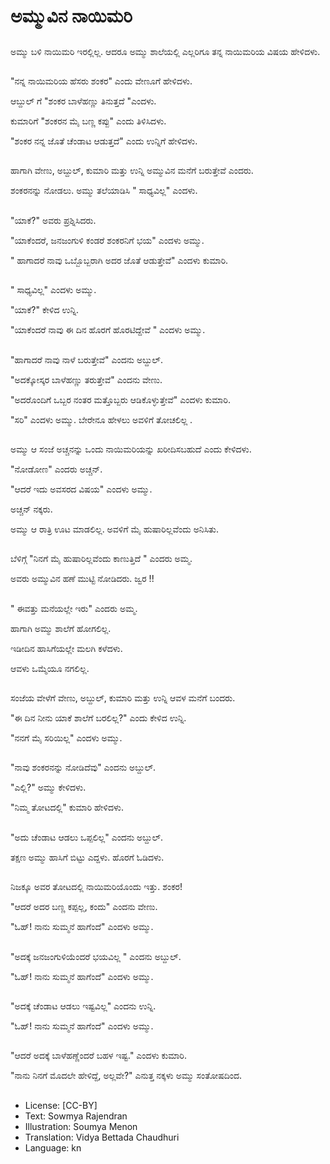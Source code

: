 # ಅಮ್ಮುವಿನ ನಾಯಿಮರಿ

##
ಅಮ್ಮು ಬಳಿ ನಾಯಿಮರಿ ಇರಲ್ಲಿಲ್ಲ. ಆದರೂ  ಅಮ್ಮು ಶಾಲೆಯಲ್ಲಿ ಎಲ್ಲರಿಗೂ ತನ್ನ ನಾಯಿಮರಿಯ ವಿಷಯ ಹೇಳಿದಳು.

##
"ನನ್ನ ನಾಯಿಮರಿಯ ಹೆಸರು ಶಂಕರ" ಎಂದು ವೇಣೂಗೆ ಹೇಳಿದಳು.

ಆಬ್ದುಲ್ ಗೆ  "ಶಂಕರ ಬಾಳೆಹಣ್ಣು ತಿನುತ್ತದೆ "ಎಂದಳು.

ಕುಮಾರಿಗೆ "ಶಂಕರನ ಮೈ ಬಣ್ಣ ಕಪ್ಪು" ಎಂದು ತಿಳಿಸಿದಳು.

"ಶಂಕರ ನನ್ನ ಜೊತೆ ಚೆಂಡಾಟ ಆಡುತ್ತದೆ" ಎಂದು ಉನ್ನಿಗೆ ಹೇಳಿದಳು.

##
ಹಾಗಾಗಿ ವೇಣು,  ಅಬ್ದುಲ್, ಕುಮಾರಿ ಮತ್ತು ಉನ್ನಿ ಅಮ್ಮುವಿನ ಮನೆಗೆ ಬರುತ್ತೇವೆ ಎಂದರು.

ಶಂಕರನನ್ನು ನೋಡಲು. ಅಮ್ಮು ತಲೆಯಾಡಿಸಿ " ಸಾಧ್ಯವಿಲ್ಲ" ಎಂದಳು.

##
"ಯಾಕೆ?" ಅವರು  ಪ್ರಶ್ನಿಸಿದರು.

"ಯಾಕೆಂದರೆ, ಜನಜಂಗುಳಿ ಕಂಡರೆ ಶಂಕರನಿಗೆ ಭಯ" ಎಂದಳು  ಅಮ್ಮು.

" ಹಾಗಾದರೆ ನಾವು ಒಬ್ಬೊಬ್ಬರಾಗಿ ಅದರ ಜೊತೆ ಆಡುತ್ತೇವೆ" ಎಂದಳು ಕುಮಾರಿ.

##
" ಸಾಧ್ಯವಿಲ್ಲ" ಎಂದಳು ಅಮ್ಮು.

"ಯಾಕೆ?" ಕೇಳಿದ ಉನ್ನಿ.

"ಯಾಕೆಂದರೆ ನಾವು ಈ ದಿನ ಹೊರಗೆ ಹೊರಟಿದ್ದೇವೆ " ಎಂದಳು ಅಮ್ಮು.

##
"ಹಾಗಾದರೆ ನಾವು ನಾಳೆ ಬರುತ್ತೇವೆ" ಎಂದನು ಅಬ್ದುಲ್.

"ಅದಕ್ಕೋಸ್ಕರ ಬಾಳೆಹಣ್ಣು ತರುತ್ತೇವೆ" ಎಂದನು ವೇಣು.

"ಅದರೊಂದಿಗೆ  ಒಬ್ಬರ ನಂತರ ಮತ್ತೊಬ್ಬರು ಆಡಿಕೊಳ್ಳುತ್ತೇವೆ" ಎಂದಳು ಕುಮಾರಿ.

"ಸರಿ" ಎಂದಳು ಅಮ್ಮು. ಬೇರೇನೂ ಹೇಳಲು ಅವಳಿಗೆ ತೋಚಲಿಲ್ಲ .

##
ಅಮ್ಮು ಆ ಸಂಜೆ ಅಚ್ಚನನ್ನು ಒಂದು ನಾಯಿಮರಿಯನ್ನು ಖರೀದಿಸಬಹುದೆ ಎಂದು  ಕೇಳಿದಳು. 

"ನೋಡೋಣ" ಎಂದರು ಅಚ್ಚನ್.

"ಆದರೆ  ಇದು  ಅವಸರದ ವಿಷಯ" ಎಂದಳು ಅಮ್ಮು.

ಅಚ್ಚನ್ ನಕ್ಕರು.      

ಅಮ್ಮು ಆ ರಾತ್ರಿ ಊಟ ಮಾಡಲಿಲ್ಲ. ಅವಳಿಗೆ ಮೈ ಹುಷಾರಿಲ್ಲವೆಂದು ಅನಿಸಿತು.

##
ಬೆಳಿಗ್ಗೆ  "ನಿನಗೆ  ಮೈ ಹುಷಾರಿಲ್ಲವೆಂದು ಕಾಣುತ್ತಿದೆ " ಎಂದರು  ಅಮ್ಮ.

ಅವರು ಅಮ್ಮುವಿನ ಹಣೆ ಮುಟ್ಟಿ ನೋಡಿದರು. ಜ್ವರ !!

##
" ಈವತ್ತು ಮನೆಯಲ್ಲೇ ಇರು" ಎಂದರು ಅಮ್ಮ.

ಹಾಗಾಗಿ ಅಮ್ಮು ಶಾಲೆಗೆ ಹೋಗಲಿಲ್ಲ.

ಇಡೀದಿನ ಹಾಸಿಗೆಯಲ್ಲೇ ಮಲಗಿ ಕಳೆದಳು.

ಆವಳು ಒಮ್ಮೆಯೂ ನಗಲಿಲ್ಲ.

##
ಸಂಜೆಯ ವೇಳೆಗೆ ವೇಣು, ಅಬ್ದುಲ್, ಕುಮಾರಿ ಮತ್ತು ಉನ್ನಿ ಆವಳ ಮನೆಗೆ ಬಂದರು.

"ಈ ದಿನ ನೀನು ಯಾಕೆ ಶಾಲೆಗೆ ಬರಲಿಲ್ಲ?" ಎಂದು ಕೇಳಿದ ಉನ್ನಿ.

"ನನಗೆ ಮೈ ಸರಿಯಿಲ್ಲ" ಎಂದಳು ಅಮ್ಮು.

##
"ನಾವು ಶಂಕರನನ್ನು ನೋಡಿದೆವು" ಎಂದನು  ಅಬ್ದುಲ್.

"ಎಲ್ಲಿ?"  ಅಮ್ಮು  ಕೇಳಿದಳು.

"ನಿಮ್ಮ ತೋಟದಲ್ಲಿ" ಕುಮಾರಿ ಹೇಳಿದಳು.

##
"ಅದು ಚೆಂಡಾಟ ಆಡಲು ಒಪ್ಪಲಿಲ್ಲ" ಎಂದನು ಅಬ್ದುಲ್.

ತಕ್ಷಣ ಅಮ್ಮು ಹಾಸಿಗೆ ಬಿಟ್ಟು ಎದ್ದಳು. ಹೊರಗೆ ಓಡಿದಳು.

##
ನಿಜಕ್ಕೂ ಅವರ ತೋಟದಲ್ಲಿ ನಾಯಿಮರಿಯೊಂದು ಇತ್ತು. ಶಂಕರ!

"ಆದರೆ   ಅದರ ಬಣ್ಣ ಕಪ್ಪಲ್ಲ, ಕಂದು" ಎಂದನು ವೇಣು.

"ಓಹ್! ನಾನು  ಸುಮ್ಮನೆ ಹಾಗೆಂದೆ" ಎಂದಳು ಅಮ್ಮು.

##
"ಅದಕ್ಕೆ ಜನಜಂಗುಳಿಯೆಂದರೆ  ಭಯವಿಲ್ಲ " ಎಂದನು ಅಬ್ದುಲ್.

"ಓಹ್! ನಾನು  ಸುಮ್ಮನೆ ಹಾಗೆಂದೆ" ಎಂದಳು ಅಮ್ಮು.

##
"ಅದಕ್ಕೆ ಚೆಂಡಾಟ ಆಡಲು ಇಷ್ಟವಿಲ್ಲ" ಎಂದನು ಉನ್ನಿ.

"ಓಹ್! ನಾನು  ಸುಮ್ಮನೆ ಹಾಗೆಂದೆ" ಎಂದಳು ಅಮ್ಮು.

##
"ಆದರೆ ಅದಕ್ಕೆ ಬಾಳೆಹಣ್ಣೆಂದರೆ ಬಹಳ ಇಷ್ಟ." ಎಂದಳು ಕುಮಾರಿ.

"ನಾನು ನಿನಗೆ ಮೊದಲೇ ಹೇಳಿದ್ದೆ, ಅಲ್ಲವೇ?" ಎನುತ್ತ ನಕ್ಕಳು ಅಮ್ಮು ಸಂತೋಷದಿಂದ.

##
* License: [CC-BY]
* Text: Sowmya Rajendran
* Illustration: Soumya Menon
* Translation: Vidya Bettada Chaudhuri
* Language: kn
